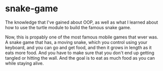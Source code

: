 # snake-game

The knowledge that I've gained about OOP, as well as what I learned about how to use the turtle module to build the famous snake game. 

Now, this is propably one of the most famous mobile games that wver was. A snake game that has, a moving snake, which you control using your keyboard, and you can go and get food, and then it grows in length as it eats more food. And you have to make sure that you don't end up getting tangled or hitting the wall. And the goal is to eat as much food as you can while staying alive.
